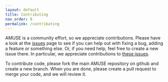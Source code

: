 ```yaml
---
layout: default
title: Contributing
nav_order: 8
permalink: /contributing
---
```

AMUSE is a community effort, so we appreciate contributions. Please have a look at the [issues](https://github.com/amusecode/amuse/issues/) page to see if you can help out with fixing a bug, adding a feature or something else. Or, if you need help, feel free to create a new issue there. In particular, we appreciate contributions to [these issues](https://github.com/amusecode/amuse/issues?q=is%3Aissue+is%3Aopen+label%3A%22help+wanted%22).

To contribute code, please fork the main AMUSE repository on github and create a new branch. When you are done, please create a pull request to merge your code, and we will review it.
